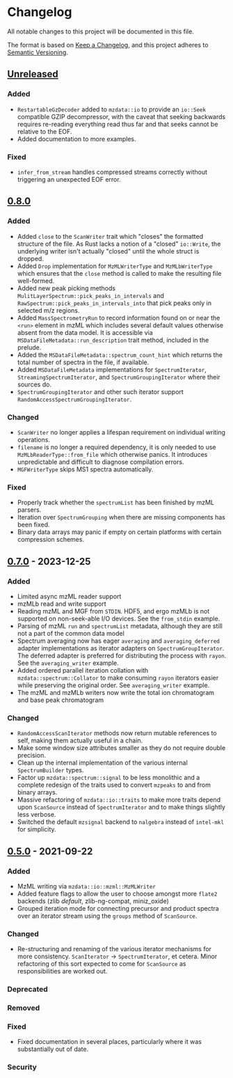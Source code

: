 # Changelog

All notable changes to this project will be documented in this file.

The format is based on [Keep a Changelog],
and this project adheres to [Semantic Versioning].

## [Unreleased]

### Added
- `RestartableGzDecoder` added to `mzdata::io` to provide an `io::Seek` compatible GZIP decompressor,
  with the caveat that seeking backwards requires re-reading everything read thus far and that seeks
  cannot be relative to the EOF.
- Added documentation to more examples.

### Fixed
- `infer_from_stream` handles compressed streams correctly without triggering an unexpected EOF error.

## [0.8.0]

### Added
- Added `close` to the `ScanWriter` trait which "closes" the formatted structure of the file. As Rust lacks a notion of a "closed"
  `io::Write`, the underlying writer isn't actually "closed" until the whole struct is dropped.
- Added `Drop` implementation for `MzMLWriterType` and `MzMLbWriterType` which ensures that the `close` method is called to make the
  resulting file well-formed.
- Added new peak picking methods `MulitLayerSpectrum::pick_peaks_in_intervals` and `RawSpectrum::pick_peaks_in_intervals_into` that
  pick peaks only in selected m/z regions.
- Added `MassSpectrometryRun` to record information found on or near the `<run>` element in mzML which includes several default values
  otherwise absent from the data model. It is accessible via `MSDataFileMetadata::run_description` trait method, included in the prelude.
- Added the `MSDataFileMetadata::spectrum_count_hint` which returns the total number of spectra in the file, if available.
- Added `MSDataFileMetadata` implementations for `SpectrumIterator`, `StreamingSpectrumIterator`, and `SpectrumGroupingIterator` where
  their sources do.
- `SpectrumGroupingIterator` and other such iterator support `RandomAccessSpectrumGroupingIterator`.

### Changed
- `ScanWriter` no longer applies a lifespan requirement on individual writing operations.
- `filename` is no longer a required dependency, it is only needed to use `MzMLbReaderType::from_file` which otherwise
  panics. It introduces unpredictable and difficult to diagnose compilation errors.
- `MGFWriterType` skips MS1 spectra automatically.

### Fixed
- Properly track whether the `spectrumList` has been finished by mzML parsers.
- Iteration over `SpectrumGrouping` when there are missing components has been fixed.
- Binary data arrays may panic if empty on certain platforms with certain compression schemes.


## [0.7.0] - 2023-12-25

### Added

- Limited async mzML reader support
- mzMLb read and write support
- Reading mzML and MGF from `STDIN`. HDF5, and ergo mzMLb is not supported on non-seek-able I/O devices. See the `from_stdin` example.
- Parsing of mzML `run` and `spectrumList` metadata, although they are still not a part of the common data model
- Spectrum averaging now has eager `averaging` and `averaging_deferred` adapter implementations as iterator adapters on `SpectrumGroupIterator`.
  The deferred adapter is preferred for distributing the process with `rayon`. See the `averaging_writer` example.
- Added ordered parallel iteration collation with `mzdata::spectrum::Collator` to make consuming `rayon` iterators easier while preserving the
  original order. See `averaging_writer` example.
- The mzML and mzMLb writers now write the total ion chromatogram and base peak chromatogram

### Changed

- `RandomAccessScanIterator` methods now return mutable references to self, making them actually useful in a chain.
- Make some window size attributes smaller as they do not require double precision.
- Clean up the internal implementation of the various internal `SpectrumBuilder` types.
- Factor up `mzdata::spectrum::signal` to be less monolithic and a complete redesign of the traits used to convert `mzpeaks` to and from binary arrays.
- Massive refactoring of `mzdata::io::traits` to make more traits depend upon `ScanSource` instead of `SpectrumIterator` and to make things slightly less verbose.
- Switched the default `mzsignal` backend to `nalgebra` instead of `intel-mkl` for simplicity.

## [0.5.0] - 2021-09-22

### Added

- MzML writing via `mzdata::io::mzml::MzMLWriter`
- Added feature flags to allow the user to choose amongst more `flate2` backends (zlib _default_, zlib-ng-compat, miniz_oxide)
- Grouped iteration mode for connecting precursor and product spectra over an iterator stream using the `groups` method of `ScanSource`.

### Changed

- Re-structuring and renaming of the various iterator mechanisms for more
  consistency. `ScanIterator` -> `SpectrumIterator`, et cetera. Minor refactoring
  of this sort expected to come for `ScanSource` as responsibilities are worked out.

### Deprecated

### Removed

### Fixed

- Fixed documentation in several places, particularly where it was substantially out of date.

### Security

<!-- Links -->

[keep a changelog]: https://keepachangelog.com/en/1.0.0/
[semantic versioning]: https://semver.org/spec/v2.0.0.html

<!-- Versions -->

[unreleased]: https://github.com/mobiusklein/mzdata/compare/v0.8.0...HEAD
[0.8.0]: https://github.com/mobiusklein/mzdata/compare/v0.7.0...v0.8.0
[0.7.0]: https://github.com/mobiusklein/mzdata/compare/v0.5.0...v0.7.0
[0.5.0]: https://github.com/mobiusklein/mzdata/compare/v0.1.0...v0.5.0
[0.1.0]: https://github.com/mobiusklein/mzdata/releases/tag/v0.1.0
